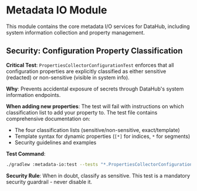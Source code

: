 # Metadata IO Module

This module contains the core metadata I/O services for DataHub, including system information collection and property management.

## Security: Configuration Property Classification

**Critical Test**: `PropertiesCollectorConfigurationTest` enforces that all configuration properties are explicitly classified as either sensitive (redacted) or non-sensitive (visible in system info).

**Why**: Prevents accidental exposure of secrets through DataHub's system information endpoints.

**When adding new properties**: The test will fail with instructions on which classification list to add your property to. The test file contains comprehensive documentation on:

- The four classification lists (sensitive/non-sensitive, exact/template)
- Template syntax for dynamic properties (`[*]` for indices, `*` for segments)
- Security guidelines and examples

**Test Command**:

```bash
./gradlew :metadata-io:test --tests "*.PropertiesCollectorConfigurationTest"
```

**Security Rule**: When in doubt, classify as sensitive. This test is a mandatory security guardrail - never disable it.
